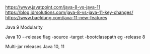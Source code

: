 https://www.javatpoint.com/java-8-vs-java-11
https://blog.idrsolutions.com/java-8-vs-java-11-key-changes/
https://www.baeldung.com/java-11-new-features

Java 9
Modularity

Java 10
--release flag 
 -source
 -target
 -bootclasspath
 eg -release 8

Multi-jar releases Java 10, 11
